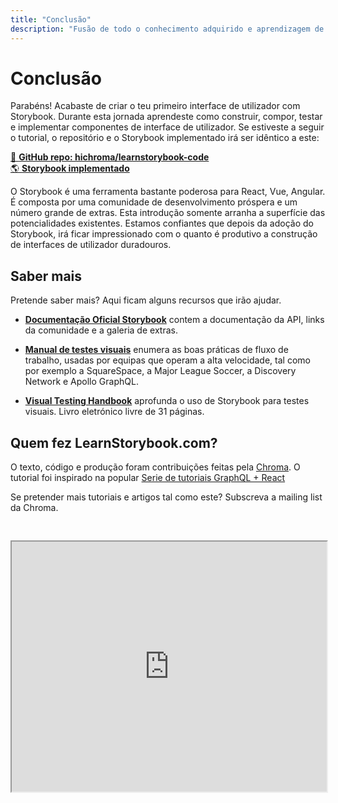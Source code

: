 ```yaml
---
title: "Conclusão"
description: "Fusão de todo o conhecimento adquirido e aprendizagem de técnicas extra de Storybook"
---
```


# Conclusão

Parabéns! Acabaste de criar o teu primeiro interface de utilizador com Storybook. Durante esta jornada aprendeste como construir, compor, testar e implementar componentes de interface de utilizador.
Se estiveste a seguir o tutorial, o repositório e o Storybook implementado irá ser idêntico a este:

[📕 **GitHub repo: hichroma/learnstorybook-code**](https://github.com/hichroma/learnstorybook-code)
<br/>
[🌎 **Storybook implementado**](https://clever-banach-415c03.netlify.com/)

O Storybook é uma ferramenta bastante poderosa para React, Vue, Angular. 
É composta por uma comunidade de desenvolvimento próspera e um número grande de extras. Esta introdução somente arranha a superfície das potencialidades existentes. Estamos confiantes que depois da adoção do Storybook, irá ficar impressionado com o quanto é produtivo a construção de interfaces de utilizador duradouros.

## Saber mais

Pretende saber mais? Aqui ficam alguns recursos que irão ajudar.

* [**Documentação Oficial Storybook**](https://storybook.js.org/basics/introduction/) contem a documentação da API, links da comunidade e a galeria de extras.

* [**Manual de testes visuais**](https://blog.hichroma.com/the-delightful-storybook-workflow-b322b76fd07) 
enumera as boas práticas de fluxo de trabalho, usadas por equipas que operam a alta velocidade, tal como por exemplo a SquareSpace, a Major League Soccer, a Discovery Network e Apollo GraphQL.

* [**Visual Testing Handbook**](https://www.chromaticqa.com/book/visual-testing-handbook) aprofunda o uso de Storybook para testes visuais. Livro eletrónico livre de 31 páginas.


## Quem fez LearnStorybook.com?

O texto, código e produção foram contribuições feitas pela [Chroma](http://blog.hichroma.com/). O tutorial foi inspirado na popular [Serie de tutoriais GraphQL + React](https://blog.hichroma.com/graphql-react-tutorial-part-1-6-d0691af25858)

Se pretender mais tutoriais e artigos tal como este? Subscreva a mailing list da Chroma.

<iframe style="height:400px;width:100%;max-width:800px;margin:30px auto;" src="https://upscri.be/bface0?as_embed"></iframe>